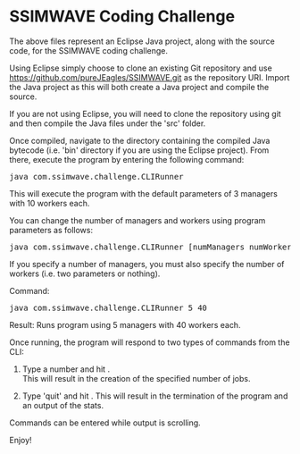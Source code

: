 # SSIMWAVE Coding Challenge

The above files represent an Eclipse Java project, along with the source code, for the SSIMWAVE coding challenge.

Using Eclipse simply choose to clone an existing Git repository and use https://github.com/pureJEagles/SSIMWAVE.git as the repository URI.
Import the Java project as this will both create a Java project and compile the source.

If you are not using Eclipse, you will need to clone the repository using git and then compile the Java files under the 'src' folder.

Once compiled, navigate to the directory containing the compiled Java bytecode (i.e. 'bin' directory if you are using the Eclipse project).
From there, execute the program by entering the following command:

<pre>java com.ssimwave.challenge.CLIRunner</pre>

This will execute the program with the default parameters of 3 managers with 10 workers each.

You can change the number of managers and workers using program parameters as follows:

<pre>java com.ssimwave.challenge.CLIRunner [numManagers numWorkersPerManager]</pre>
If you specify a number of managers, you must also specify the number of workers (i.e. two parameters or nothing).
 
Command: <pre>java com.ssimwave.challenge.CLIRunner 5 40</pre>
Result: Runs program using 5 managers with 40 workers each.

Once running, the program will respond to two types of commands from the CLI:

1.  Type a number and hit <Enter>.<br>
    This will result in the creation of the specified number of jobs.
    
2.  Type 'quit' and hit <Enter>.
    This will result in the termination of the program and an output of the stats.
    
Commands can be entered while output is scrolling.

Enjoy!